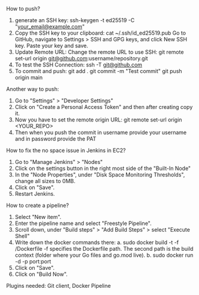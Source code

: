 How to push?

1. generate an SSH key:
ssh-keygen -t ed25519 -C "your_email@example.com"
2. Copy the SSH key to your clipboard:
cat ~/.ssh/id_ed25519.pub
Go to GitHub, navigate to Settings > SSH and GPG keys, and click New SSH key. Paste your key and save.
3. Update Remote URL:
Change the remote URL to use SSH:
git remote set-url origin git@github.com:username/repository.git
4. To test the SSH Connection:
ssh -T git@github.com
5. To commit and push:
git add .
git commit -m "Test commit"
git push origin main

Another way to push:
1. Go to "Settings" > "Developer Settings"
2. Click on "Create a Personal Access Token" and then after creating copy it.
3. Now you have to set the remote origin URL: git remote set-url origin <YOUR_REPO>
4. Then when you push the commit in username provide your username and in password provide the PAT

How to fix the no space issue in Jenkins in EC2?

1. Go to "Manage Jenkins" > "Nodes" 
2. Click on the settings button in the right most side of the "Built-In Node"
3. In the "Node Properties", under "Disk Space Monitoring Thresholds", change all sizes to 0MB.
4. Click on "Save".
5. Restart Jenkins.

How to create a pipeline?

1. Select "New item".
2. Enter the pipeline name and select "Freestyle Pipeline".
3. Scroll down, under "Build steps" > "Add Build Steps" > select "Execute Shell"
4. Write down the docker commands there:
   a. sudo docker build -t <IMAGE-NAME> -f <LOCATION-OF-THE-DOCKERFILE>/Dockerfile <LOCATION-OF-THE-DOCKERFILE>
   -f specifies the Dockerfile path.
   The second path is the build context (folder where your Go files and go.mod live).
   b. sudo docker run -d -p port:port <IMAGE-NAME>
5. Click on "Save".
6. Click on "Build Now".

Plugins needed: Git client, Docker Pipeline
